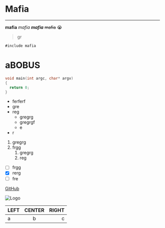 # Mafia
____
**mafia**
*mafia*
***mafia***
~~mafia~~
:sob:

>gr

`#include mafia`
# aBOBUS
```c
void main(int argc, char* argv)
{
  return 0;
}
```
+ ferferf
+ gre
+ reg
  + gregrg
  + gregrgf
  + e
+ r

1. gregrg
2. frgg
    1. gregrg
    2. reg

+ [ ] frgg
+ [X] rerg
 + [ ] fre

[GitHub](https://github.com/Exc404/Mafia/)

![Logo](https://wp-s.ru/wallpapers/14/12/328071538127623/bessmertnaya-mafiya-sobralas-za-stolom-i-obsuzhdaet-raznye-ch-rnye-dela.jpg "LOL")

| LEFT | CENTER | RIGHT |
|-------------|:-------------:|------------:|
| a | b | c |
